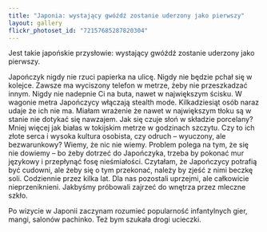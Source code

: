 ```yaml
---
title: "Japonia: wystający gwóźdź zostanie uderzony jako pierwszy"
layout: gallery
flickr_photoset_id: "72157685287820304"
---
```

Jest takie japońskie przysłowie: wystający gwóźdź zostanie uderzony jako pierwszy. 

Japończyk nigdy nie rzuci papierka na ulicę. Nigdy nie będzie pchał się w kolejce. Zawsze ma wyciszony telefon w metrze, żeby nie przeszkadzać innym.
Nigdy nie nadepnie Ci na buta, nawet w największym ścisku. W wagonie metra Japończycy włączają stealth mode. Kilkadziesiąt osób naraz udaje że ich nie ma. Miałam wrażenie że nawet w największym tłoku są w stanie nie dotykać się nawzajem. Jak się czuje słoń w składzie porcelany? Mniej więcej jak białas w tokijskim metrze w godzinach szczytu.
Czy to ich złote serca i wysoka kultura osobista, czy odruch – wyuczony, ale bezwarunkowy?
Wiemy, że nic nie wiemy. Problem polega na tym, że się nie dowiemy – bo żeby dotrzeć do Japończyka, trzeba by pokonać mur językowy i przepłynąć fosę nieśmiałości.
Czytałam, że Japończycy potrafią być cudowni, ale żeby się o tym przekonać, należy by zjeść z nimi beczkę soli. Codziennie przez kilka lat.
Dla nas pozostali uprzejmi, ale całkowicie nieprzeniknieni. Jakbyśmy próbowali zajrzeć do wnętrza przez mleczne szkło. 

Po wizycie w Japonii zaczynam rozumieć popularność infantylnych gier, mangi, salonów pachinko. Też bym szukała drogi ucieczki.
